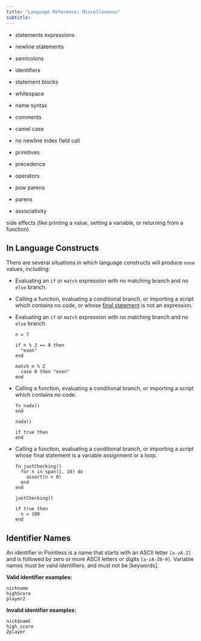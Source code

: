 ```yaml
---
title: "Language Reference: Miscellaneous"
subtitle:
---
```


- statements expressions
- newline statements
- semicolons
- identifiers
- statement blocks
- whitespace
- name syntax
- comments
- camel case
- no newline index field call
- primitives

- precedence
- operators
- pow parens
- parens
- associativity

side effects (like printing a value, setting a variable, or returning from a
function)

## In Language Constructs

There are several situations in which language constructs will produce `none`
values, including:

- Evaluating an `if` or `match` expression with no matching branch and no `else`
  branch.
- Calling a function, evaluating a conditional branch, or importing a script
  which contains no code, or whose [final statement](misc#final-statement-value)
  is not an expression.

- Evaluating an `if` or `match` expression with no matching branch and no `else`
  branch.

  ```ptls
  n = 7

  if n % 2 == 0 then
    "even"
  end

  match n % 2
    case 0 then "even"
  end
  ```

- Calling a function, evaluating a conditional branch, or importing a script
  which contains no code.

  ```ptls
  fn nada()
  end

  nada()

  if true then
  end
  ```

- Calling a function, evaluating a conditional branch, or importing a script
  whose final statement is a variable assignment or a loop.

  ```ptls
  fn justChecking()
    for n in span(1, 10) do
      assert(n > 0)
    end
  end

  justChecking()

  if true then
    n = 100
  end
  ```

## Identifier Names

An identifier in Pointless is a name that starts with an ASCII letter `[a-zA-Z]`
and is followed by zero or more ASCII letters or digits `[a-zA-Z0-9]`. Variable
names must be valid identifiers, and must not be [keywords].

**Valid identifier examples:**

```
nickname
highScore
player2
```

**Invalid identifier examples:**

```
nick$nam€
high_score
2player
```
